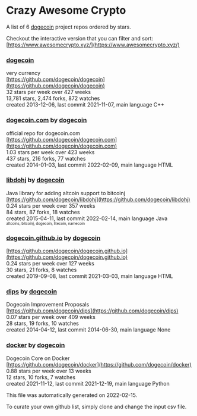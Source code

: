 # Crazy Awesome Crypto
A list of 6 [dogecoin](https://github.com/dogecoin) project repos ordered by stars.  

Checkout the interactive version that you can filter and sort: 
[https://www.awesomecrypto.xyz/](https://www.awesomecrypto.xyz/)  


### [dogecoin](https://github.com/dogecoin/dogecoin)  
very currency  
[https://github.com/dogecoin/dogecoin](https://github.com/dogecoin/dogecoin)  
32 stars per week over 427 weeks  
13,781 stars, 2,474 forks, 872 watches  
created 2013-12-06, last commit 2021-11-07, main language C++  


### [dogecoin.com](https://github.com/dogecoin/dogecoin.com) by [dogecoin](https://github.com/dogecoin)  
official repo for dogecoin.com  
[https://github.com/dogecoin/dogecoin.com](https://github.com/dogecoin/dogecoin.com)  
1.03 stars per week over 423 weeks  
437 stars, 216 forks, 77 watches  
created 2014-01-03, last commit 2022-02-09, main language HTML  


### [libdohj](https://github.com/dogecoin/libdohj) by [dogecoin](https://github.com/dogecoin)  
Java library for adding altcoin support to bitcoinj  
[https://github.com/dogecoin/libdohj](https://github.com/dogecoin/libdohj)  
0.24 stars per week over 357 weeks  
84 stars, 87 forks, 18 watches  
created 2015-04-11, last commit 2022-02-14, main language Java  
<sub><sup>altcoins, bitcoinj, dogecoin, litecoin, namecoin</sup></sub>


### [dogecoin.github.io](https://github.com/dogecoin/dogecoin.github.io) by [dogecoin](https://github.com/dogecoin)  
  
[https://github.com/dogecoin/dogecoin.github.io](https://github.com/dogecoin/dogecoin.github.io)  
0.24 stars per week over 127 weeks  
30 stars, 21 forks, 8 watches  
created 2019-09-08, last commit 2021-03-03, main language HTML  


### [dips](https://github.com/dogecoin/dips) by [dogecoin](https://github.com/dogecoin)  
Dogecoin Improvement Proposals  
[https://github.com/dogecoin/dips](https://github.com/dogecoin/dips)  
0.07 stars per week over 409 weeks  
28 stars, 19 forks, 10 watches  
created 2014-04-12, last commit 2014-06-30, main language None  


### [docker](https://github.com/dogecoin/docker) by [dogecoin](https://github.com/dogecoin)  
Dogecoin Core on Docker  
[https://github.com/dogecoin/docker](https://github.com/dogecoin/docker)  
0.88 stars per week over 13 weeks  
12 stars, 10 forks, 7 watches  
created 2021-11-12, last commit 2021-12-19, main language Python  


This file was automatically generated on 2022-02-15.  

To curate your own github list, simply clone and change the input csv file.  